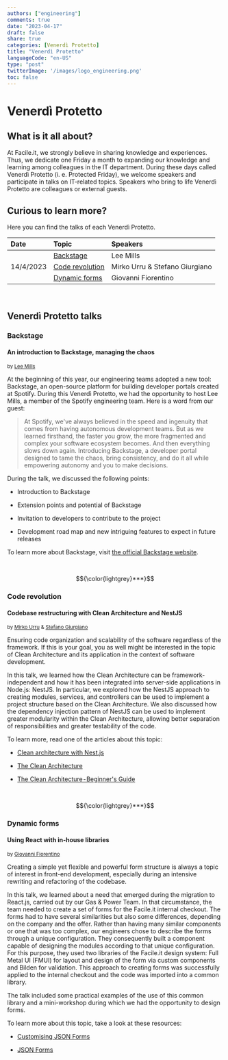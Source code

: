 ```yaml
---
authors: ["engineering"]
comments: true
date: "2023-04-17"
draft: false
share: true
categories: [Venerdì Protetto]
title: "Venerdì Protetto"
languageCode: "en-US"
type: "post"
twitterImage: '/images/logo_engineering.png'
toc: false
---
```


# Venerdì Protetto

## What is it all about?

At Facile.it, we strongly believe in sharing knowledge and experiences. Thus, we dedicate one Friday a month to expanding our knowledge and learning among colleagues in the IT department. During these days called Venerdì Protetto (i. e. Protected Friday), we welcome speakers and participate in talks on IT-related topics. Speakers who bring to life Venerdì Protetto are colleagues or external guests.

    
    
## Curious to learn more?

Here you can find the talks of each Venerdì Protetto.

<table>
    <thead>
        <tr
            align="left"
            >
            <th>Date</th>
            <th>Topic</th>
            <th>Speakers</th>
        </tr>
    </thead>
    <tbody>
        <tr>
            <td rowspan=4>14/4/2023</td>
        </tr>
        <tr>
            <td><a href="#backstage">Backstage</a></td>
            <td>Lee Mills</td>
        </tr>
        <tr>
            <td><a href="#code-revolution">Code revolution</a></td>
            <td>Mirko Urru & Stefano Giurgiano</td>
        </tr>
        <tr>
            <td rowspan=2><a href="#dynamic-forms">Dynamic forms</a></td>
            <td>Giovanni Fiorentino</td>
        </tr>
    </tbody>
</table>

<br>

## Venerdì Protetto talks

### Backstage 

#### An introduction to Backstage, managing the chaos

<sup>by [Lee Mills](https://www.linkedin.com/in/codetoy/)</sup>

At the beginning of this year, our engineering teams adopted a new tool: Backstage, an open-source platform for building developer portals created at Spotify. During this Venerdì Protetto, we had the opportunity to host Lee Mills, a member of the Spotify engineering team. Here is a word from our guest:  

> At Spotify, we've always believed in the speed and ingenuity that comes from having autonomous development teams. But as we learned firsthand, the faster you grow, the more fragmented and complex your software ecosystem becomes. And then everything slows down again. Introducing Backstage, a developer portal designed to tame the chaos, bring consistency, and do it all while empowering autonomy and you to make decisions.
>

During the talk, we discussed the following points:

-   Introduction to Backstage

-   Extension points and potential of Backstage

-   Invitation to developers to contribute to the project

-   Development road map and new intriguing features to expect in future releases

To learn more about Backstage, visit [the official Backstage website](https://backstage.io/docs/overview/what-is-backstage/ "https://backstage.io/docs/overview/what-is-backstage/").

<br>

$${\color{lightgrey}***}$$ 

### Code revolution

#### Codebase restructuring with Clean Architecture and NestJS

<sup>by [Mirko Urru](https://www.linkedin.com/in/mirkourru/) & [Stefano Giurgiano](https://www.linkedin.com/in/stefano-giurgiano-023545150/)</sup>

Ensuring code organization and scalability of the software regardless of the framework. If this is your goal, you as well might be interested in the topic of Clean Architecture and its application in the context of software development.

In this talk, we learned how the Clean Architecture can be framework-independent and how it has been integrated into server-side applications in Node.js: NestJS. In particular, we explored how the NestJS approach to creating modules, services, and controllers can be used to implement a project structure based on the Clean Architecture. We also discussed how the dependency injection pattern of NestJS can be used to implement greater modularity within the Clean Architecture, allowing better separation of responsibilities and greater testability of the code.

To learn more, read one of the articles about this topic:

-   [Clean architecture with Nest.js](https://medium.com/@jonathan.pretre91/clean-architecture-with-nestjs-e089cef65045 "https://medium.com/@jonathan.pretre91/clean-architecture-with-nestjs-e089cef65045")

-   [The Clean Architecture](https://blog.cleancoder.com/uncle-bob/2012/08/13/the-clean-architecture.html "https://blog.cleancoder.com/uncle-bob/2012/08/13/the-clean-architecture.html")

-   [The Clean Architecture - Beginner's Guide](https://betterprogramming.pub/the-clean-architecture-beginners-guide-e4b7058c1165 "https://betterprogramming.pub/the-clean-architecture-beginners-guide-e4b7058c1165")  

<br>

$${\color{lightgrey}***}$$ 


### Dynamic forms

#### Using React with in-house libraries

<sup>by [Giovanni Fiorentino](https://www.linkedin.com/in/giovanni-fiorentino-25004b74/)</sup>

Creating a simple yet flexible and powerful form structure is always a topic of interest in front-end development, especially during an intensive rewriting and refactoring of the codebase.

In this talk, we learned about a need that emerged during the migration to React.js, carried out by our Gas & Power Team. In that circumstance, the team needed to create a set of forms for the Facile.it internal checkout. The forms had to have several similarities but also some differences, depending on the company and the offer. Rather than having many similar components or one that was too complex, our engineers chose to describe the forms through a unique configuration. They consequently built a component capable of designing the modules according to that unique configuration. For this purpose, they used two libraries of the Facile.it design system: Full Metal UI (FMUI) for layout and design of the form via custom components and Bilden for validation. This approach to creating forms was successfully applied to the internal checkout and the code was imported into a common library.

The talk included some practical examples of the use of this common library and a mini-workshop during which we had the opportunity to design forms.

To learn more about this topic, take a look at these resources:

- [Customising JSON Forms](https://kukshalkanishka.medium.com/customising-json-forms-7fc75f627fff)

- [JSON Forms](https://jsonforms.io/)
